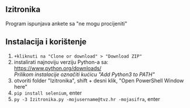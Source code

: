 ## Izitronika
Program ispunjava ankete sa "ne mogu procijeniti"

## Instalacija i korištenje
1. ```+kliknuti na "Clone or download" > "Download ZIP"```
1. instalirati najnoviju verziju Python-a sa: https://www.python.org/downloads/  
_Prilikom instalacije označiti kućicu "Add Python3 to PATH"_
3. otvoriti folder "Izitronika", shift + desni klik, "Open PowerShell Window here"
4. ```pip install selenium```, enter
5. ```py -3 Izitronika.py -mojusername@tvz.hr -mojasifra```, enter
